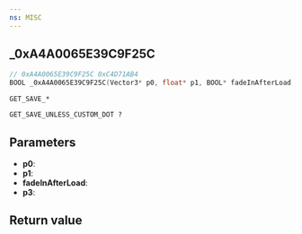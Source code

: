 ```yaml
---
ns: MISC
---
```

## _0xA4A0065E39C9F25C

```c
// 0xA4A0065E39C9F25C 0xC4D71AB4
BOOL _0xA4A0065E39C9F25C(Vector3* p0, float* p1, BOOL* fadeInAfterLoad, BOOL* p3);
```

```
GET_SAVE_*

GET_SAVE_UNLESS_CUSTOM_DOT ?
```

## Parameters
* **p0**: 
* **p1**: 
* **fadeInAfterLoad**: 
* **p3**: 

## Return value
